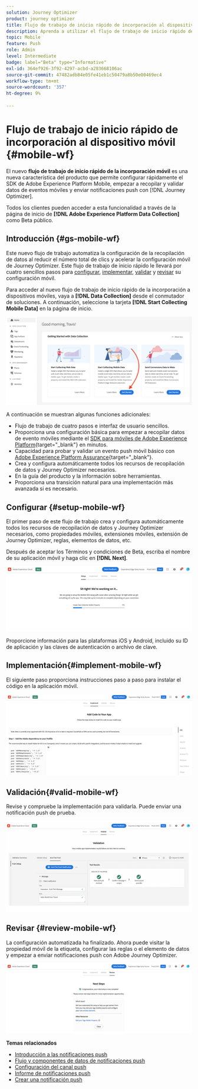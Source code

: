 ```yaml
---
solution: Journey Optimizer
product: journey optimizer
title: Flujo de trabajo de inicio rápido de incorporación al dispositivo móvil
description: Aprenda a utilizar el flujo de trabajo de inicio rápido de la incorporación móvil
topic: Mobile
feature: Push
role: Admin
level: Intermediate
badge: label="Beta" type="Informative"
exl-id: 364ef926-3f92-4297-acbd-a283668106ac
source-git-commit: 47482adb84e05fe41eb1c50479a8b50e00469ec4
workflow-type: tm+mt
source-wordcount: '357'
ht-degree: 9%

---
```


# Flujo de trabajo de inicio rápido de incorporación al dispositivo móvil {#mobile-wf}

El nuevo **flujo de trabajo de inicio rápido de la incorporación móvil** es una nueva característica del producto que permite configurar rápidamente el SDK de Adobe Experience Platform Mobile, empezar a recopilar y validar datos de eventos móviles y enviar notificaciones push con [!DNL Journey Optimizer].

Todos los clientes pueden acceder a esta funcionalidad a través de la página de inicio de **[!DNL Adobe Experience Platform Data Collection]** como Beta público.

## Introducción {#gs-mobile-wf}

Este nuevo flujo de trabajo automatiza la configuración de la recopilación de datos al reducir el número total de clics y acelerar la configuración móvil de Journey Optimizer. Este flujo de trabajo de inicio rápido le llevará por cuatro sencillos pasos para [configurar](##setup-mobile-wf), [implementar](#implement-mobile-wf), [validar](#valid-mobile-wf) y [revisar](#review-mobile-wf) su configuración móvil.

Para acceder al nuevo flujo de trabajo de inicio rápido de la incorporación a dispositivos móviles, vaya a **[!DNL Data Collection]** desde el conmutador de soluciones. A continuación, seleccione la tarjeta **[!DNL Start Collecting Mobile Data]** en la página de inicio.

![](assets/mobile-wf-home.png)

A continuación se muestran algunas funciones adicionales:

* Flujo de trabajo de cuatro pasos e interfaz de usuario sencillos.
* Proporciona una configuración básica para empezar a recopilar datos de evento móviles mediante el [SDK para móviles de Adobe Experience Platform](https://developer.adobe.com/client-sdks/documentation/){target="_blank"} en minutos.
* Capacidad para probar y validar un evento push móvil básico con [Adobe Experience Platform Assurance](https://experienceleague.adobe.com/docs/experience-platform/assurance/home.html?lang=es){target="_blank"}.
* Crea y configura automáticamente todos los recursos de recopilación de datos y Journey Optimizer necesarios.
* En la guía del producto y la información sobre herramientas.
* Proporciona una transición natural para una implementación más avanzada si es necesario.

## Configurar {#setup-mobile-wf}

El primer paso de este flujo de trabajo crea y configura automáticamente todos los recursos de recopilación de datos y Journey Optimizer necesarios, como propiedades móviles, extensiones móviles, extensión de Journey Optimizer, reglas, elementos de datos, etc.

Después de aceptar los Términos y condiciones de Beta, escriba el nombre de su aplicación móvil y haga clic en **[!DNL Next]**.

![](assets/mobile-wf-setup.png)

Proporcione información para las plataformas iOS y Android, incluido su ID de aplicación y las claves de autenticación o archivo de clave.

## Implementación{#implement-mobile-wf}

El siguiente paso proporciona instrucciones paso a paso para instalar el código en la aplicación móvil.

![](assets/mobile-wf-add-code.png)


## Validación{#valid-mobile-wf}

Revise y compruebe la implementación para validarla. Puede enviar una notificación push de prueba.

![](assets/mobile-wf-valid.png)


## Revisar {#review-mobile-wf}

La configuración automatizada ha finalizado. Ahora puede visitar la propiedad móvil de la etiqueta, configurar las reglas o el elemento de datos y empezar a enviar notificaciones push con Adobe Journey Optimizer.

![](assets/mobile-wf-done.png)


**Temas relacionados**

* [Introducción a las notificaciones push](get-started-push.md)
* [Flujo y componentes de datos de notificaciones push](push-gs.md)
* [Configuración del canal push](push-configuration.md)
* [Informe de notificaciones push](../reports/journey-global-report-cja-push.md#push-global)
* [Crear una notificación push](create-push.md)
